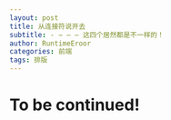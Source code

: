 ```yaml
---
layout: post
title: 从连接符说开去
subtitle: - − – — 这四个居然都是不一样的！
author: RuntimeEroor
categories: 前端
tags: 排版
---
```

# To be continued!
